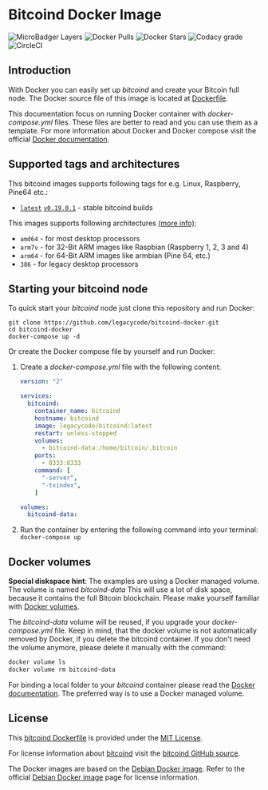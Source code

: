 # Bitcoind Docker Image

![MicroBadger Layers](https://img.shields.io/microbadger/layers/legacycode/bitcoind) ![Docker Pulls](https://img.shields.io/docker/pulls/legacycode/bitcoind) ![Docker Stars](https://img.shields.io/docker/stars/legacycode/bitcoind) ![Codacy grade](https://img.shields.io/codacy/grade/109e2de909e645aebaa73d8b099c72b9) ![CircleCI](https://img.shields.io/circleci/build/github/legacycode/bitcoind-docker)

## Introduction

With Docker you can easily set up _bitcoind_ and create your Bitcoin full node.
The Docker source file of this image is located at [Dockerfile][1].

This documentation focus on running Docker container with _docker-compose.yml_ files. These files are better to read and you can use them as a template. For more information about Docker and Docker compose visit the official [Docker documentation][2].

## Supported tags and architectures

This bitcoind images supports following tags for e.g. Linux, Raspberry, Pine64 etc.:

-   [`latest`](https://github.com/legacycode/bitcoind-docker/blob/latest/Dockerfile) [`v0.19.0.1`](https://github.com/legacycode/bitcoind-docker/blob/v0.19.0.1/Dockerfile) - stable bitcoind builds

This images supports following architectures [(more info)](8):

-   `amd64` - for most desktop processors
-   `arm7v` - for 32-Bit ARM images like Raspbian (Raspberry 1, 2, 3 and 4)
-   `arm64` - for 64-Bit ARM images like armbian (Pine 64, etc.)
-   `386` - for legacy desktop processors

## Starting your bitcoind node

To quick start your _bitcoind_ node just clone this repository and run Docker:

```shell
git clone https://github.com/legacycode/bitcoind-docker.git
cd bitcoind-docker
docker-compose up -d
```

Or create the Docker compose file by yourself and run Docker:

1.  Create a _docker-compose.yml_ file with the following content:

    ```yaml
    version: "2"

    services:
      bitcoind:
        container_name: bitcoind
        hostname: bitcoind
        image: legacycode/bitcoind:latest
        restart: unless-stopped
        volumes:
          - bitcoind-data:/home/bitcoin/.bitcoin
        ports:
          - 8333:8333
        command: [
          "-server",
          "-txindex",
        ]

    volumes:
      bitcoind-data:
    ```

2.  Run the container by entering the following command into your terminal:
    `docker-compose up`

## Docker volumes

**Special diskspace hint**: The examples are using a Docker managed volume. The volume is named _bitcoind-data_ This will use a lot of disk space, because it contains the full Bitcoin blockchain. Please make yourself familiar with [Docker volumes][3].

The _bitcoind-data_ volume will be reused, if you upgrade your _docker-compose.yml_ file. Keep in mind, that the docker volume is not automatically removed by Docker, if you delete the bitcoind container. If you don't need the volume anymore, please delete it manually with the command:

```bash
docker volume ls
docker volume rm bitcoind-data
```

For binding a local folder to your _bitcoind_ container please read the [Docker documentation][2]. The preferred way is to use a Docker managed volume.

## License

This [bitcoind Dockerfile][1] is provided under the [MIT License][4].

For license information about [bitcoind][5] visit the [bitcoind GitHub source][6].

The Docker images are based on the [Debian Docker image][7]. Refer to the official [Debian Docker image][7] page for license information.

[1]: https://github.com/legacycode/bitcoind-docker

[2]: https://docs.docker.com/

[3]: https://docs.docker.com/storage/volumes/

[4]: https://github.com/legacycode/bitcoind-docker/blob/latest/LICENSE.md

[5]: https://github.com/bitcoin/bitcoin

[6]: https://github.com/bitcoin/bitcoin/blob/master/COPYING

[7]: https://hub.docker.com/_/debian
